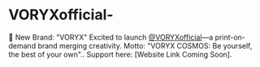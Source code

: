 # VORYXofficial-
🌌 New Brand: "VORYX" Excited to launch [@VORYXofficial](https://twitter.com/VORYXofficial)—a print-on-demand brand merging creativity. Motto: "VORYX COSMOS: Be yourself, the best of your own"..  Support here: [Website Link Coming Soon].  
